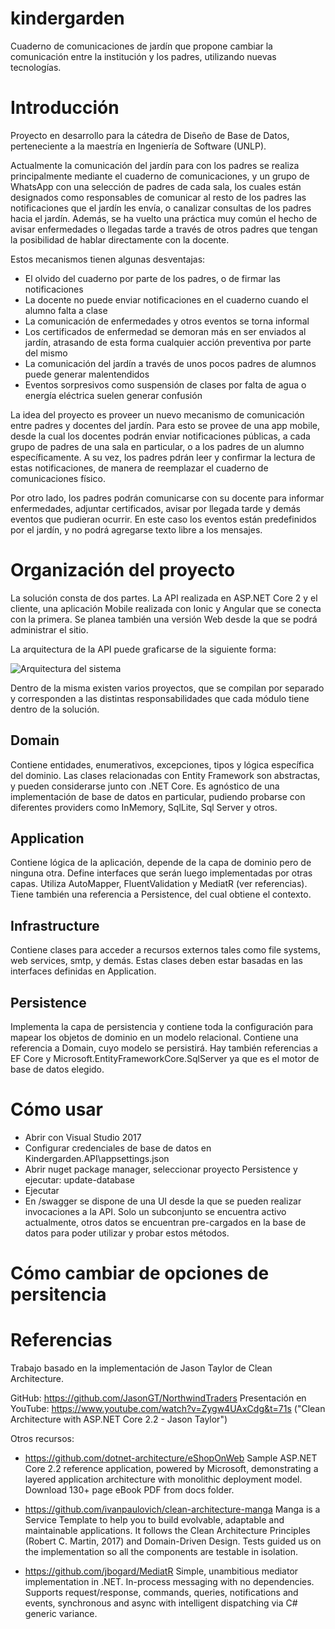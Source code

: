 # kindergarden
Cuaderno de comunicaciones de jardín que propone cambiar la comunicación entre la institución y los padres, utilizando nuevas tecnologías.

# Introducción
Proyecto en desarrollo para la cátedra de Diseño de Base de Datos, perteneciente a la maestría en Ingeniería de Software (UNLP).

Actualmente la comunicación del jardín para con los padres se realiza principalmente mediante el cuaderno de comunicaciones, y un grupo de WhatsApp con una selección de padres de cada sala, los cuales están designados como responsables de comunicar al resto de los padres las notificaciones que el jardín les envía, o canalizar consultas de los padres hacia el jardín. Además, se ha vuelto una práctica muy común el hecho de avisar enfermedades o llegadas tarde a través de otros padres que tengan la posibilidad de hablar directamente con la docente.

Estos mecanismos tienen algunas desventajas:
- El olvido del cuaderno por parte de los padres, o de firmar las notificaciones
- La docente no puede enviar notificaciones en el cuaderno cuando el alumno falta a clase
- La comunicación de enfermedades y otros eventos se torna informal
- Los certificados de enfermedad se demoran más en ser enviados al jardín, atrasando de esta forma cualquier acción preventiva por parte del mismo
- La comunicación del jardín a través de unos pocos padres de alumnos puede generar malentendidos
- Eventos sorpresivos como suspensión de clases por falta de agua o energía eléctrica suelen generar confusión

La idea del proyecto es proveer un nuevo mecanismo de comunicación entre padres y docentes del jardín. Para esto se provee de una app mobile, desde la cual los docentes podrán enviar notificaciones públicas, a cada grupo de padres de una sala en particular, o a los padres de un alumno específicamente. A su vez, los padres pdrán leer y confirmar la lectura de estas notificaciones, de manera de reemplazar el cuaderno de comunicaciones físico. 

Por otro lado, los padres podrán comunicarse con su docente para informar enfermedades, adjuntar certificados, avisar por llegada tarde y demás eventos que pudieran ocurrir. En este caso los eventos están predefinidos por el jardín, y no podrá agregarse texto libre a los mensajes.

# Organización del proyecto
La solución consta de dos partes. La API realizada en ASP.NET Core 2 y el cliente, una aplicación Mobile realizada con Ionic y Angular que se conecta con la primera. Se planea también una versión Web desde la que se podrá administrar el sitio.

La arquitectura de la API puede graficarse de la siguiente forma:

![Arquitectura del sistema](https://image.slidesharecdn.com/buildingenterpriseappswithaspnetcore-180621011258/95/building-enterprise-apps-with-aspnet-core-21-6-638.jpg?cb=1529555693)

Dentro de la misma existen varios proyectos, que se compilan por separado y corresponden a las distintas responsabilidades que cada módulo tiene dentro de la solución.

## Domain
Contiene entidades, enumerativos, excepciones, tipos y lógica específica del dominio. Las clases relacionadas con Entity Framework son abstractas, y pueden considerarse junto con .NET Core. Es agnóstico de una implementación de base de datos en particular, pudiendo probarse con diferentes providers como InMemory, SqlLite, Sql Server y otros.

## Application
Contiene lógica de la aplicación, depende de la capa de dominio pero de ninguna otra. Define interfaces que serán luego implementadas por otras capas. Utiliza AutoMapper, FluentValidation y MediatR (ver referencias). Tiene también una referencia a Persistence, del cual obtiene el contexto.

## Infrastructure
Contiene clases para acceder a recursos externos tales como file systems, web services, smtp, y demás. Estas clases deben estar basadas en las interfaces definidas en Application.

## Persistence
Implementa la capa de persistencia y contiene toda la configuración para mapear los objetos de dominio en un modelo relacional. 
Contiene una referencia a Domain, cuyo modelo se persistirá. Hay también referencias a EF Core y Microsoft.EntityFrameworkCore.SqlServer ya que es el motor de base de datos elegido.

# Cómo usar
- Abrir con Visual Studio 2017
- Configurar credenciales de base de datos en Kindergarden.API\appsettings.json
- Abrir nuget package manager, seleccionar proyecto Persistence y ejecutar: update-database
- Ejecutar
- En /swagger se dispone de una UI desde la que se pueden realizar invocaciones a la API. Solo un subconjunto se encuentra activo actualmente, otros datos se encuentran pre-cargados en la base de datos para poder utilizar y probar estos métodos.

# Cómo cambiar de opciones de persitencia

# Referencias
Trabajo basado en la implementación de Jason Taylor de Clean Architecture.

GitHub: https://github.com/JasonGT/NorthwindTraders
Presentación en YouTube: https://www.youtube.com/watch?v=Zygw4UAxCdg&t=71s ("Clean Architecture with ASP.NET Core 2.2 - Jason Taylor")

Otros recursos:
* https://github.com/dotnet-architecture/eShopOnWeb
Sample ASP.NET Core 2.2 reference application, powered by Microsoft, demonstrating a layered application architecture with monolithic deployment model. Download 130+ page eBook PDF from docs folder.

* https://github.com/ivanpaulovich/clean-architecture-manga
Manga is a Service Template to help you to build evolvable, adaptable and maintainable applications. It follows the Clean Architecture Principles (Robert C. Martin, 2017) and Domain-Driven Design. Tests guided us on the implementation so all the components are testable in isolation.

* https://github.com/jbogard/MediatR
Simple, unambitious mediator implementation in .NET. In-process messaging with no dependencies.
Supports request/response, commands, queries, notifications and events, synchronous and async with intelligent dispatching via C# generic variance.